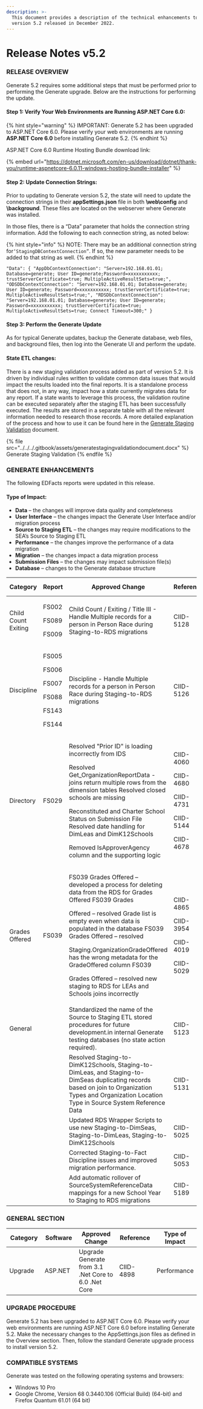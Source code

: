 ```yaml
---
description: >-
  This document provides a description of the technical enhancements to Generate
  version 5.2 released in December 2022.
---
```


# Release Notes v5.2

### RELEASE OVERVIEW&#x20;

Generate 5.2 requires some additional steps that must be performed prior to performing the Generate upgrade. Below are the instructions for performing the update.

#### Step 1: **Verify Your Web Environments are Running ASP.NET Core 6.0:**&#x20;

{% hint style="warning" %}
IMPORTANT: Generate 5.2 has been upgraded to ASP.NET Core 6.0. Please verify your web environments are running **ASP.NET Core 6.0** before installing Generate 5.2.&#x20;
{% endhint %}

ASP.NET Core 6.0 Runtime Hosting Bundle download link:

{% embed url="https://dotnet.microsoft.com/en-us/download/dotnet/thank-you/runtime-aspnetcore-6.0.11-windows-hosting-bundle-installer" %}

#### Step 2: Update Connection Strings:&#x20;

Prior to updating to Generate version 5.2, the state will need to update the connection strings in their **appSettings.json** file in both **\web\config** and **\background**. These files are located on the webserver where Generate was installed.&#x20;

In those files, there is a “Data” parameter that holds the connection string information. Add the following to each connection string, as noted below:&#x20;

{% hint style="info" %}
NOTE: There may be an additional connection string for`‘StagingDBContextConnection”`. If so, the new parameter needs to be added to that string as well.
{% endhint %}

`"Data": { "AppDbContextConnection": "Server=192.168.01.01; Database=generate; User ID=generate;Password=xxxxxxxxxxx; trustServerCertificate=true; MultipleActiveResultSets=true;", "ODSDbContextConnection": "Server=192.168.01.01; Database=generate; User ID=generate; Password=xxxxxxxxxxx; trustServerCertificate=true; MultipleActiveResultSets=true;", "RDSDbContextConnection": "Server=192.168.01.01; Database=generate; User ID=generate; Password=xxxxxxxxxxx; trustServerCertificate=true; MultipleActiveResultSets=true; Connect Timeout=300;" }`&#x20;

#### Step 3: Perform the Generate Update&#x20;

As for typical Generate updates, backup the Generate database, web files, and background files, then log into the Generate UI and perform the update.

#### State ETL changes:&#x20;

There is a new staging validation process added as part of version 5.2. It is driven by individual rules written to validate common data issues that would impact the results loaded into the final reports. It is a standalone process that does not, in any way, impact how a state currently migrates data for any report. If a state wants to leverage this process, the validation routine can be executed separately after the staging ETL has been successfully executed. The results are stored in a separate table with all the relevant information needed to research those records. A more detailed explanation of the process and how to use it can be found here in the [Generate Staging Validation](https://ciidta.communities.ed.gov/api/ApplicationMedia/GetDownload/109927) document.

{% file src="../../../.gitbook/assets/generatestagingvalidationdocument.docx" %}
Generate Staging Validation
{% endfile %}

### GENERATE ENHANCEMENTS&#x20;

The following EDFacts reports were updated in this release.

#### Type of Impact:&#x20;

* **Data** – the changes will improve data quality and completeness
* **User Interface** – the changes impact the Generate User Interface and/or migration process
* **Source to Staging ETL** – the changes may require modifications to the SEA’s Source to Staging ETL
* **Performance** – the changes improve the performance of a data migration
* **Migration** – the changes impact a data migration process
* **Submission Files** – the changes may impact submission file(s)
* **Database** – changes to the Generate database structure

<table><thead><tr><th width="125">Category</th><th width="118">Report</th><th width="239">Approved Change</th><th width="119">Reference</th><th>Type of Impact</th></tr></thead><tbody><tr><td>Child Count Exiting</td><td><p>FS002 </p><p>FS089 </p><p>FS009</p></td><td>Child Count / Exiting / Title III - Handle Multiple records for a person in Person Race during Staging-to-RDS migrations</td><td>CIID-5128</td><td>Staging to RDS Migration</td></tr><tr><td>Discipline</td><td><p>FS005 </p><p>FS006 </p><p>FS007 </p><p>FS088 </p><p>FS143 </p><p>FS144</p></td><td>Discipline - Handle Multiple records for a person in Person Race during Staging-to-RDS migrations</td><td>CIID-5126</td><td>Staging to RDS Migration</td></tr><tr><td>Directory</td><td>FS029</td><td><p>Resolved "Prior ID" is loading incorrectly from IDS </p><p></p><p>Resolved Get_OrganizationReportData - joins return multiple rows from the dimension tables Resolved closed schools are missing </p><p></p><p>Reconstituted and Charter School Status on Submission File Resolved date handling for DimLeas and DimK12Schools </p><p></p><p>Removed IsApproverAgency column and the supporting logic</p></td><td><p>CIID-4060 </p><p>CIID-4680 </p><p>CIID-4731 </p><p>CIID-5144 </p><p>CIID-4678</p></td><td>Data</td></tr><tr><td>Grades Offered</td><td>FS039</td><td><p>FS039 Grades Offered – developed a process for deleting data from the RDS for Grades Offered FS039 Grades </p><p></p><p>Offered – resolved Grade list is empty even when data is populated in the database FS039 Grades Offered – resolved </p><p></p><p>Staging.OrganizationGradeOffered has the wrong metadata for the GradeOffered column FS039 </p><p></p><p>Grades Offered – resolved new staging to RDS for LEAs and Schools joins incorrectly</p></td><td><p>CIID-4865 </p><p>CIID-3954 </p><p>CIID-4019 </p><p>CIID-5029</p></td><td>Data</td></tr><tr><td>General</td><td></td><td>Standardized the name of the Source to Staging ETL stored procedures for future development.in internal Generate testing databases (no state action required).</td><td>CIID-5123</td><td>Source to Staging ETL</td></tr><tr><td></td><td></td><td>Resolved Staging-to-DimK12Schools, Staging-to-DimLeas, and Staging-to-DimSeas duplicating records based on join to Organization Types and Organization Location Type in Source System Reference Data</td><td>CIID-5131</td><td>Source to Staging ETL</td></tr><tr><td></td><td></td><td>Updated RDS Wrapper Scripts to use new Staging-to-DimSeas, Staging-to-DimLeas, Staging-to-DimK12Schools</td><td>CIID-5025</td><td>Migration</td></tr><tr><td></td><td></td><td>Corrected Staging-to-Fact Discipline issues and improved migration performance.</td><td>CIID-5053</td><td>Performance</td></tr><tr><td></td><td></td><td>Add automatic rollover of SourceSystemReferenceData mappings for a new School Year to Staging to RDS migrations</td><td>CIID-5189</td><td>Migration</td></tr></tbody></table>

### GENERAL SECTION

<table><thead><tr><th width="127">Category</th><th width="115">Software</th><th width="244">Approved Change</th><th width="114">Reference</th><th>Type of Impact</th></tr></thead><tbody><tr><td>Upgrade</td><td>ASP.NET</td><td>Upgrade Generate from 3.1 .Net Core to 6.0 .Net Core</td><td>CIID-4898</td><td>Performance</td></tr></tbody></table>

### UPGRADE PROCEDURE&#x20;

Generate 5.2 has been upgraded to ASP.NET Core 6.0. Please verify your web environments are running ASP.NET Core 6.0 before installing Generate 5.2. Make the necessary changes to the AppSettings.json files as defined in the Overview section. Then, follow the standard Generate upgrade process to install version 5.2.

### COMPATIBLE SYSTEMS&#x20;

Generate was tested on the following operating systems and browsers:

* &#x20;Windows 10 Pro
* Google Chrome, Version 68 0.3440.106 (Official Build) (64-bit) and Firefox Quantum 61.01 (64 bit)
